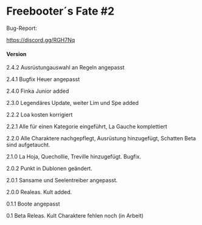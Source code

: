 ﻿Freebooter´s Fate #2
=================

Bug-Report:

https://discord.gg/RGH7Nq



#### Version ####

2.4.2 Ausrüstungauswahl an Regeln angepasst

2.4.1 Bugfix Heuer angepasst

2.4.0 Finka Junior added

2.3.0 Legendäres Update, weiter Lim und Spe added

2.2.2 Loa kosten korrigiert

2.2.1 Alle für einen Kategorie eingeführt, La Gauche komplettiert

2.2.0 Alle Charaktere nachgepflegt, Ausrüstung hinzugefügt, Schatten Beta sind aufgetaucht.

2.1.0 La Hoja, Quechollie, Treville hinzugefügt. Bugfix.

2.0.2 Punkt in Dublonen geändert.

2.0.1 Sansame und Seelentreiber angepasst.

2.0.0 Realeas. Kult added.

0.1.1 Boote angepasst

0.1 Beta Releas. Kult Charaktere fehlen noch (in Arbeit)
    

